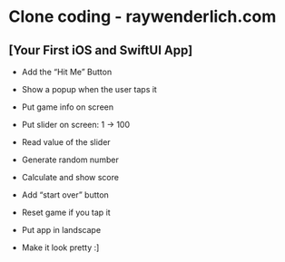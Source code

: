 # Clone coding - raywenderlich.com

## [Your First iOS and SwiftUI App]

- Add the “Hit Me” Button

- Show a popup when the user taps it

- Put game info on screen

- Put slider on screen: 1 -> 100

- Read value of the slider

- Generate random number

- Calculate and show score

- Add “start over” button

- Reset game if you tap it

- Put app in landscape

- Make it look pretty :]
